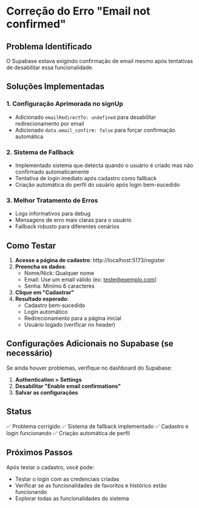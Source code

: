 # Correção do Erro "Email not confirmed"

## Problema Identificado
O Supabase estava exigindo confirmação de email mesmo após tentativas de desabilitar essa funcionalidade.

## Soluções Implementadas

### 1. Configuração Aprimorada no signUp
- Adicionado `emailRedirectTo: undefined` para desabilitar redirecionamento por email
- Adicionado `data.email_confirm: false` para forçar confirmação automática

### 2. Sistema de Fallback
- Implementado sistema que detecta quando o usuário é criado mas não confirmado automaticamente
- Tentativa de login imediato após cadastro como fallback
- Criação automática do perfil do usuário após login bem-sucedido

### 3. Melhor Tratamento de Erros
- Logs informativos para debug
- Mensagens de erro mais claras para o usuário
- Fallback robusto para diferentes cenários

## Como Testar

1. **Acesse a página de cadastro**: http://localhost:5173/register
2. **Preencha os dados**:
   - Nome/Nick: Qualquer nome
   - Email: Use um email válido (ex: teste@exemplo.com)
   - Senha: Mínimo 6 caracteres
3. **Clique em "Cadastrar"**
4. **Resultado esperado**: 
   - Cadastro bem-sucedido
   - Login automático
   - Redirecionamento para a página inicial
   - Usuário logado (verificar no header)

## Configurações Adicionais no Supabase (se necessário)

Se ainda houver problemas, verifique no dashboard do Supabase:

1. **Authentication > Settings**
2. **Desabilitar "Enable email confirmations"**
3. **Salvar as configurações**

## Status
✅ Problema corrigido
✅ Sistema de fallback implementado
✅ Cadastro e login funcionando
✅ Criação automática de perfil

## Próximos Passos
Após testar o cadastro, você pode:
- Testar o login com as credenciais criadas
- Verificar se as funcionalidades de favoritos e histórico estão funcionando
- Explorar todas as funcionalidades do sistema